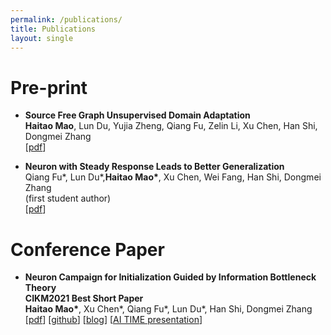 ```yaml
---
permalink: /publications/
title: Publications
layout: single
---
```


# Pre-print
<ul>
    <li>
      <p>
        <strong>Source Free Graph Unsupervised Domain Adaptation </strong><br>
        <strong>Haitao Mao</strong>, Lun Du, Yujia Zheng, Qiang Fu, Zelin Li, Xu Chen, Han Shi, Dongmei Zhang <br>
        [<a href="https://arxiv.org/pdf/2112.00955.pdf">pdf</a>]
      </p>
    </li>
    <li>
      <p>
        <strong>Neuron with Steady Response Leads to Better Generalization</strong><br>
        Qiang Fu*, Lun Du*,<strong>Haitao Mao*</strong>, Xu Chen, Wei Fang, Han Shi, Dongmei Zhang <br>
        (first student author) <br>
        [<a href="https://arxiv.org/pdf/2111.15414.pdf">pdf</a>]
      </p>
    </li>
</ul>


# Conference Paper
<ul>
    <li>
      <p>
        <strong> Neuron Campaign for Initialization Guided by Information Bottleneck Theory </strong><br>
        <strong>CIKM2021 Best Short Paper</strong><br>
        <strong>Haitao Mao*</strong>, Xu Chen*, Qiang Fu*, Lun Du*, Han Shi, Dongmei Zhang <br>
        [<a href="https://arxiv.org/pdf/2108.06530.pdf">pdf</a>]
        [<a href="https://github.com/huanhuqueyue/CIKM-IBCI">github</a>]
        [<a href="https://huanhuqueyue.github.io/personal-page/categories/neuronCampaign/">blog</a>]
        [<a href="https://github.com/huanhuqueyue/personal-page/blob/master/_files/AITime%20CIKM21%20-%20Neuron%20Campaign.pdf">AI TIME presentation</a>]
      </p>
    </li>
</ul>